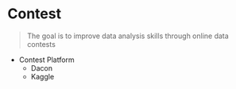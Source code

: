 # Contest
> The goal is to improve data analysis skills through online data contests
* Contest Platform
  * Dacon
  * Kaggle
